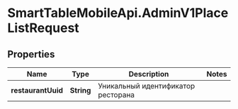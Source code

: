 # SmartTableMobileApi.AdminV1PlaceListRequest

## Properties

Name | Type | Description | Notes
------------ | ------------- | ------------- | -------------
**restaurantUuid** | **String** | Уникальный идентификатор ресторана | 


